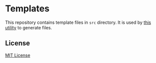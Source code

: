 # Templates

This repository contains template files in `src` directory. It is used by [this
utility](https://github.com/uzxmx/dotfiles/blob/master/bin/r) to generate files.

## License

[MIT License](LICENSE)
